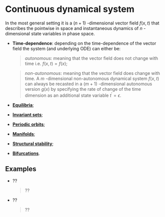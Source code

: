 # Continuous dynamical system
In the most general setting it is a $(n+1)$ -dimensional vector field $f(x,t)$ that describes the pointwise in space and instantaneous dynamics of $n$ -dimensional state variables in phase space.

* __Time-dependence__: depending on the time-dependence of the vector field the system (and underlying ODE) can either be:
  > _autonomous_: meaning that the vector field does not change with time i.e. $f(x,t)=f(x)$;

  > _non-autonomous_: meaning that the vector field does change with time. A $m$ -dimensional non-autonomous dynamical system $f(x,t)$ can always be recasted in a $(m+1)$ -dimensional autonomous version $g(x)$ by specifying the rate of change of the time dimension as an additional state variable $t^{'}=\epsilon$.

* [__Equilibria__](Equilibrium.md);

* [__Invariant sets__](InvariantSet.md);

* [__Periodic orbits__](PeriodicOrbit.md);

* [__Manifolds__](Manifold.md);

* [__Structural stability__](StructuralStability.md);

* [__Bifurcations__](Bifurcation.md).

## Examples
* ??
  > ??

* ??
  > ??
